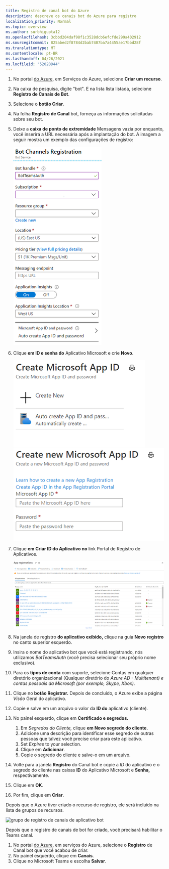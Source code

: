 ```yaml
---
title: Registro de canal bot do Azure
description: descreve os canais bot do Azure para registro
localization_priority: Normal
ms.topic: overview
ms.author: surbhigupta12
ms.openlocfilehash: 3cbbd204daf98f1c3528dcb6efcfde299a402912
ms.sourcegitcommit: 825abed2f8784d2bab7407ba7a4455ae17bbd28f
ms.translationtype: MT
ms.contentlocale: pt-BR
ms.lasthandoff: 04/26/2021
ms.locfileid: "52020944"
---
```

1. No portal [do Azure](https://ms.portal.azure.com/#home), em Serviços do Azure, selecione **Criar um recurso**.
1. Na caixa de pesquisa, digite "bot". E na lista lista listada, selecione **Registro de Canais de Bot**.
1. Selecione o **botão Criar.**
1. Na folha **Registro de Canal** bot, forneça as informações solicitadas sobre seu bot.
1. Deixe a **caixa de ponto de extremidade** Mensagens vazia por enquanto, você inserirá a URL necessária após a implantação do bot. A imagem a seguir mostra um exemplo das configurações de registro:

    ![registro de canais de aplicativo bot](../../assets/images/authentication/auth-bot-channels-registration.png)

1. Clique **em ID e senha do** Aplicativo Microsoft e crie **Novo**.

    ![Criar a ID do Aplicativo Microsoft ](../../assets/images/authentication/CreateMicrosoftAppID.png) ![ Criar nova ID do Aplicativo Microsoft](../../assets/images/authentication/CreateNewMicrosoftAppID.png)    

1. Clique **em Criar ID do Aplicativo no** link Portal de Registro de Aplicativos.

   ![Registros de aplicativos](../../assets/images/authentication/AppRegistration.png)
   
1. Na janela de registro **do aplicativo exibido,** clique na guia **Novo registro** no canto superior esquerdo.
1. Insira o nome do aplicativo bot que você está registrando, nós utilizamos *BotTeamsAuth* (você precisa selecionar seu próprio nome exclusivo).
1. Para os **tipos de conta** com suporte, selecione Contas em qualquer diretório organizacional (Qualquer diretório do *Azure AD - Multitenant) e contas pessoais da Microsoft (por exemplo, Skype, Xbox)*.
1. Clique no **botão Registrar.** Depois de concluído, o Azure exibe a página *Visão* Geral do aplicativo.
1. Copie e salve em um arquivo o valor da **ID do** aplicativo (cliente).
1. No painel esquerdo, clique em **Certificado e segredos.**
    1. Em *Segredos do Cliente,* clique **em Novo segredo do cliente.**
    1. Adicione uma descrição para identificar esse segredo de outras pessoas que talvez você precise criar para este aplicativo.
    1. Set *Expires* to your selection.
    1. Clique em **Adicionar**.
    1. Copie o segredo do cliente e salve-o em um arquivo.
1. Volte para a janela **Registro** do Canal bot  e copie a *ID* do aplicativo e o segredo do cliente nas caixas **ID** do Aplicativo Microsoft e **Senha,** respectivamente.
1. Clique em **OK**.
1. Por fim, clique em **Criar**.

Depois que o Azure tiver criado o recurso de registro, ele será incluído na lista de grupos de recursos.  

![grupo de registro de canais de aplicativo bot](~/assets/images/authentication/auth-bot-channels-registration-group.PNG)

Depois que o registro de canais de bot for criado, você precisará habilitar o Teams canal.

1. No portal [do Azure](https://ms.portal.azure.com/#home), em serviços do Azure, selecione o **Registro** de Canal bot que você acabou de criar.
1. No painel esquerdo, clique em **Canais**.
1. Clique no Microsoft Teams e escolha **Salvar**.
